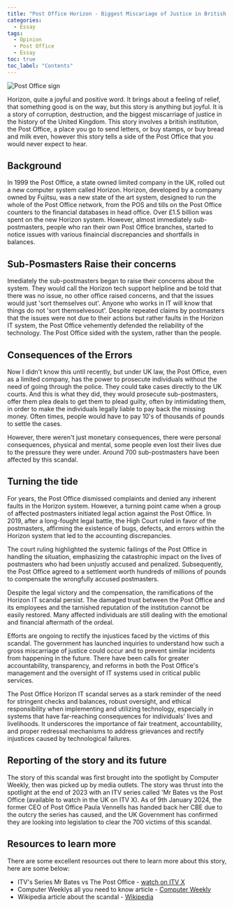 ```yaml
---
title: "Post Office Horizon - Biggest Miscariage of Justice in British History"
categories: 
  - Essay
tags:
  - Opinion
  - Post Office
  - Essay
toc: true
toc_label: "Contents"
---
```


<img src="{{ site.url }}{{ site.baseurl }}/assets/images/The-Post-Office-Horizon-scandal.jpg" alt="Post Office sign">

 Horizon, quite a joyful and positive word. It brings about a feeling of relief, that something good is on the way, but this story is anything but joyful. It is a story of corruption, destruction, and the biggest miscarriage of justice in the history of the United Kingdom. This story involves a british institution, the Post Office, a place you go to send letters, or buy stamps, or buy bread and milk even, however this story tells a side of the Post Office that you would never expect to hear.

## Background

In 1999 the Post Office, a state owned limited company in the UK, rolled out a new computer system called Horizon. Horizon, developed by a company owned by Fujitsu, was a new state of the art system, designed to run the whole of the Post Office network, from the POS and tills on the Post Office counters to the financial databases in head office. Over £1.5 billion was spent on the new Horizon system. However, almost immediately sub-postmasters, people who ran their own Post Office branches, started to notice issues with various finaincial discrepancies and shortfalls in balances. 

## Sub-Posmasters Raise their concerns

Imediately the sub-postmasters began to raise their concerns about the system. They would call the Horizon tech support helpline and be told that there was no issue, no other office raised concerns, and that the issues would just 'sort themselves out'. Anyone who works in IT will know that things do not 'sort themselvesout'. Despite repeated claims by postmasters that the issues were not due to their actions but rather faults in the Horizon IT system, the Post Office vehemently defended the reliability of the technology. The Post Office sided with the system, rather than the people.

## Consequences of the Errors

Now I didn't know this until recently, but under UK law, the Post Office, even as a limited company, has the power to prosecute individuals without the need of going through the police. They could take cases directly to the UK courts. And this is what they did, they would prosecute sub-postmasters, offer them plea deals to get them to plead guilty, often by intimidating them, in order to make the individuals legally liable to pay back the missing money. Often times, people would have to pay 10's of thousands of pounds to settle the cases.

However, there weren't just monetary consequences, there were personal consequences, physical and mental, some people even lost their lives due to the pressure they were under. Around 700 sub-postmasters have been affected by this scandal.

## Turning the tide

For years, the Post Office dismissed complaints and denied any inherent faults in the Horizon system. However, a turning point came when a group of affected postmasters initiated legal action against the Post Office. In 2019, after a long-fought legal battle, the High Court ruled in favor of the postmasters, affirming the existence of bugs, defects, and errors within the Horizon system that led to the accounting discrepancies.

The court ruling highlighted the systemic failings of the Post Office in handling the situation, emphasizing the catastrophic impact on the lives of postmasters who had been unjustly accused and penalized. Subsequently, the Post Office agreed to a settlement worth hundreds of millions of pounds to compensate the wrongfully accused postmasters.

Despite the legal victory and the compensation, the ramifications of the Horizon IT scandal persist. The damaged trust between the Post Office and its employees and the tarnished reputation of the institution cannot be easily restored. Many affected individuals are still dealing with the emotional and financial aftermath of the ordeal.

Efforts are ongoing to rectify the injustices faced by the victims of this scandal. The government has launched inquiries to understand how such a gross miscarriage of justice could occur and to prevent similar incidents from happening in the future. There have been calls for greater accountability, transparency, and reforms in both the Post Office's management and the oversight of IT systems used in critical public services.

The Post Office Horizon IT scandal serves as a stark reminder of the need for stringent checks and balances, robust oversight, and ethical responsibility when implementing and utilizing technology, especially in systems that have far-reaching consequences for individuals' lives and livelihoods. It underscores the importance of fair treatment, accountability, and proper redressal mechanisms to address grievances and rectify injustices caused by technological failures.

## Reporting of the story and its future

The story of this scandal was first brought into the spotlight by Computer Weekly, then was picked up by media outlets. The story was thrust into the spotlight at the end of 2023 with an ITV series called 'Mr Bates vs the Post Office (available to watch in the UK on ITV X). As of 9th January 2024, the former CEO of Post Office Paula Vennells has handed back her CBE due to the outcry the series has caused, and the UK Government has confirmed they are looking into legislation to clear the 700 victims of this scandal.

## Resources to learn more

There are some excellent resources out there to learn more about this story, here are some below:

* ITV's Series Mr Bates vs The Post Office - [watch on ITV X](https://www.itv.com/watch/mr-bates-vs-the-post-office/10a0469/10a0469a0001)
* Computer Weeklys all you need to know article - [Computer Weekly](https://www.computerweekly.com/feature/Post-Office-Horizon-scandal-explained-everything-you-need-to-know)
* Wikipedia article about the scandal - [Wikipedia](https://en.wikipedia.org/wiki/British_Post_Office_scandal)
